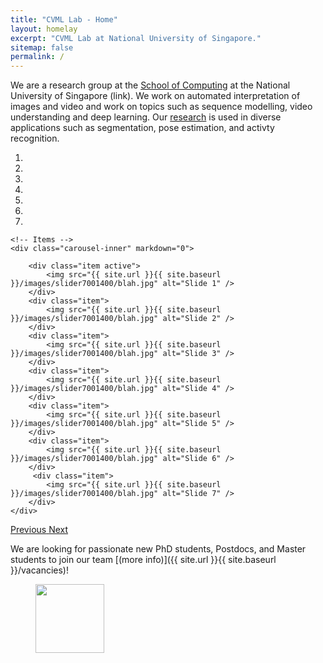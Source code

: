 ```yaml
---
title: "CVML Lab - Home"
layout: homelay
excerpt: "CVML Lab at National University of Singapore."
sitemap: false
permalink: /
---
```


We are a research group at the [School of Computing](https://www.comp.nus.edu.sg/) at the National University of Singapore (link). We work on automated interpretation of images and video and work on topics such as sequence modelling, video understanding and deep learning.  Our [research](publications) is used in diverse applications such as segmentation, pose estimation, and activty recognition.

<div markdown="0" id="carousel" class="carousel slide" data-ride="carousel" data-interval="5000" data-pause="hover" >
    <!-- Menu -->
    <ol class="carousel-indicators">
        <li data-target="#carousel" data-slide-to="0" class="active"></li>
        <li data-target="#carousel" data-slide-to="1"></li>
        <li data-target="#carousel" data-slide-to="2"></li>
        <li data-target="#carousel" data-slide-to="3"></li>
        <li data-target="#carousel" data-slide-to="4"></li>
        <li data-target="#carousel" data-slide-to="5"></li>
        <li data-target="#carousel" data-slide-to="6"></li>
    </ol>

    <!-- Items -->
    <div class="carousel-inner" markdown="0">

        <div class="item active">
            <img src="{{ site.url }}{{ site.baseurl }}/images/slider7001400/blah.jpg" alt="Slide 1" />
        </div>
        <div class="item">
            <img src="{{ site.url }}{{ site.baseurl }}/images/slider7001400/blah.jpg" alt="Slide 2" />
        </div>
        <div class="item">
            <img src="{{ site.url }}{{ site.baseurl }}/images/slider7001400/blah.jpg" alt="Slide 3" />
        </div>
        <div class="item">
            <img src="{{ site.url }}{{ site.baseurl }}/images/slider7001400/blah.jpg" alt="Slide 4" />
        </div>
        <div class="item">
            <img src="{{ site.url }}{{ site.baseurl }}/images/slider7001400/blah.jpg" alt="Slide 5" />
        </div>
        <div class="item">
            <img src="{{ site.url }}{{ site.baseurl }}/images/slider7001400/blah.jpg" alt="Slide 6" />
        </div>       
         <div class="item">
            <img src="{{ site.url }}{{ site.baseurl }}/images/slider7001400/blah.jpg" alt="Slide 7" />
        </div>
    </div>
  <a class="left carousel-control" href="#carousel" role="button" data-slide="prev">
    <span class="glyphicon glyphicon-chevron-left" aria-hidden="true"></span>
    <span class="sr-only">Previous</span>
  </a>
  <a class="right carousel-control" href="#carousel" role="button" data-slide="next">
    <span class="glyphicon glyphicon-chevron-right" aria-hidden="true"></span>
    <span class="sr-only">Next</span>
  </a>
</div>

 We are looking for passionate new PhD students, Postdocs, and Master students to join our team [(more info)]({{ site.url }}{{ site.baseurl }}/vacancies)!

<figure class="fourth">
  <img src="{{ site.url }}{{ site.baseurl }}/images/logopic/logo_nus.png" style="width: 110px">
  <!-- <img src="{{ site.url }}{{ site.baseurl }}/images/logopic/logo_nus.png" style="width: 110px"> -->
  <!-- <img src="{{ site.url }}{{ site.baseurl }}/images/logopic/logo_nus.png" style="width: 110px"> -->
  <!-- <img src="{{ site.url }}{{ site.baseurl }}/images/logopic/logo_nus.png" style="width: 110px"> -->
</figure>
